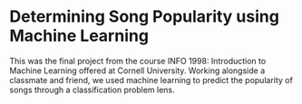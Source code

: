 # Determining Song Popularity using Machine Learning

This was the final project from the course INFO 1998: Introduction to Machine Learning offered at Cornell University. Working alongside a classmate and friend, we used machine learning to predict the popularity of songs through a classification problem lens. 
